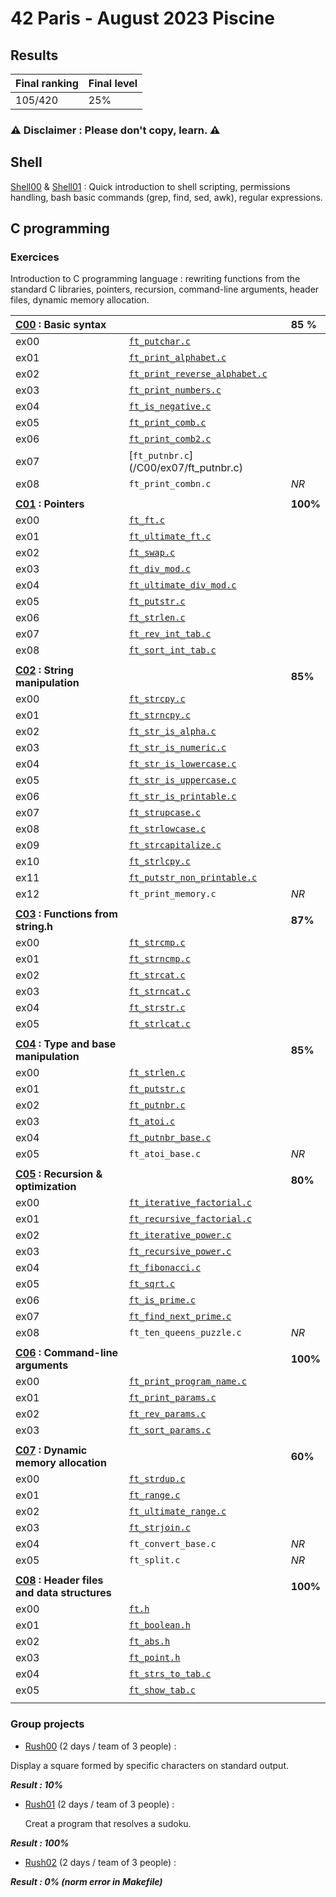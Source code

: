 # 42 Paris - August 2023 Piscine

## Results

 | Final ranking | Final level|
 | --- | ----|
 | 105/420 | 25% |
 
### ⚠️ Disclaimer : Please don't copy, learn. ⚠️

## Shell 
[Shell00](/shell00) & [Shell01](/shell01) : Quick introduction to shell scripting, permissions handling, bash basic commands (grep, find, sed, awk), regular expressions.

## C programming
 ### Exercices
Introduction to C programming language : rewriting functions from the standard C libraries, pointers, recursion, command-line arguments, header files, dynamic memory allocation.

| [C00](/C00) : Basic syntax |           |  __85__ %   |
| :--------------- |:---------------| :-----|
| ex00  |   [`ft_putchar.c`](/C00/ex00/ft_putchar.c)  |   |
| ex01  | [`ft_print_alphabet.c`](/C00/ex01/ft_print_alphabet.c) |  |
| ex02  | [`ft_print_reverse_alphabet.c`](/C00/ex02/ft_print_reverse_alphabet.c) | |
| ex03  | [`ft_print_numbers.c`](/C00/ex03/ft_print_numbers.c) | |
| ex04  | [`ft_is_negative.c`](/C00/ex04/ft_is_negative.c)  |  |
| ex05 | [`ft_print_comb.c`](/C00/ex05/ft_print_comb.c) | |
| ex06 | [`ft_print_comb2.c`](/C00/ex06/ft_print_comb2.c) | |
| ex07 | [`ft_putnbr.c`] (/C00/ex07/ft_putnbr.c)| |
| ex08 | `ft_print_combn.c` | *NR* |
| | | |
| __[C01](/C01) : Pointers__ |           |   __100%__    |
| ex00  |  [`ft_ft.c`](/C01/ex00/ft_ft.c)  |  |
| ex01  | [`ft_ultimate_ft.c`](/C01/ex01/ft_ultimate_ft.c) | |
| ex02  | [`ft_swap.c`](/C01/ex02/ft_swap.c) | |
| ex03  | [`ft_div_mod.c`](/C01/ex03/ft_div_mod.c) |  |
| ex04  | [`ft_ultimate_div_mod.c`](/C01/ex04/ft_ultimate_div_mod.c)  |  |
| ex05 | [`ft_putstr.c`](/C01/ex07/ft_putstr.c) |  |
| ex06 | [`ft_strlen.c`](/C01/ex06/ft_strlen.c) | |
| ex07 | [`ft_rev_int_tab.c`](/C01/ex07/ft_rev_int_tab.c) | |
| ex08 | [`ft_sort_int_tab.c`](/C01/ex08/ft_sort_int_tab.c) | |
| | | |
| __[C02](/C02) : String manipulation__ |           |   __85%__    |
| ex00  |  [`ft_strcpy.c`](/C02/ex00/ft_strcpy.c)  |   |
| ex01  | [`ft_strncpy.c`](/C02/ex01/ft_strncpy.c) |  |
| ex02  | [`ft_str_is_alpha.c`](/C02/ex02/ft_str_is_alpha.c) | |
| ex03  | [`ft_str_is_numeric.c`](/C02/ex03/ft_str_is_numeric.c) |  |
| ex04  | [`ft_str_is_lowercase.c`](/C02/ex04/ft_str_is_lowercase.c)  | |
| ex05 | [`ft_str_is_uppercase.c`](/C02/ex05/ft_str_is_uppercase.c) |  |
| ex06 | [`ft_str_is_printable.c`](/C02/ex06/ft_str_is_printable.c) |  |
| ex07 | [`ft_strupcase.c`](/C02/ex07/ft_strupcase.c) |  |
| ex08 | [`ft_strlowcase.c`](/C02/ex08/strlowcase.c) |  |
| ex09 | [`ft_strcapitalize.c`](/C02/ex09/ft_strcapitalize.c) |  |
| ex10 | [`ft_strlcpy.c`](/C02/ex10/ft_strlcpy.c) | | 
| ex11 | [`ft_putstr_non_printable.c`](/C02/ex11/ft_putstr_non_printable.c) |  |
| ex12 | `ft_print_memory.c` | *NR* |
| | | |
| __[C03](/C03) : Functions from string.h__ |           |   __87%__    |
| ex00  | [`ft_strcmp.c`](/C03/ex00/ft_strcmp.c)  |   |
| ex01  | [`ft_strncmp.c`](/C03/ex01/ft_strncmp.c) |  |
| ex02  | [`ft_strcat.c`](/C03/ex02/ft_strcat.c) | |
| ex03  | [`ft_strncat.c`](/C03/ex03/ft_strncat.c) |  |
| ex04  | [`ft_strstr.c`](/C03/ex04/ft_strstr.c)  |  |
| ex05 | [`ft_strlcat.c`](/C03/ex05/ft_strlcat.c) |  |
| | | |
| __[C04](/C04) : Type and base manipulation__ |           |   __85%__    |
| ex00  | [`ft_strlen.c`](/C04/ex00/ft_strlen.c) |   |
| ex01  | [`ft_putstr.c`](/C04/ex01/ft_putstr.c) |  |
| ex02  | [`ft_putnbr.c`](/C04/ex02/ft_putnbr.c) | |
| ex03  | [`ft_atoi.c`](/C04/ex03/ft_atoi.c) |  |
| ex04  | [`ft_putnbr_base.c`](/C04/ex04/ft_putnbr_base.c)  |  |
| ex05 | `ft_atoi_base.c` | *NR* |
| | | |
| __[C05](/C05) : Recursion & optimization__ |           |   __80%__    |
| ex00  |  [`ft_iterative_factorial.c`](/C05/ex00/ft_iterative_factorial.c)  |   |
| ex01  | [`ft_recursive_factorial.c`](/C05/ex01/ft_recursive_factorial.c) |  |
| ex02  | [`ft_iterative_power.c`](/C05/ex02/ft_itertative_power.c) | |
| ex03  | [`ft_recursive_power.c`](/C05/ex03/ft_recursive_power.c) |  |
| ex04  | [`ft_fibonacci.c`](/C05/ex04/ft_fibonacci.c)  |  |
| ex05 | [`ft_sqrt.c`](/C05/ex05/ft_sqrt.c) |  |
| ex06 | [`ft_is_prime.c`](/C05/ex06/ft_is_prime.c) |  |
| ex07 | [`ft_find_next_prime.c`](/C05/ex07/ft_find_next_prime.c) |  |
| ex08 | `ft_ten_queens_puzzle.c` | *NR* |
| | | |
| __[C06](/C06) : Command-line arguments__ |           |   __100%__    |
| ex00  |   [`ft_print_program_name.c`](/C06/ex00/ft_print_program_name.c)  |   |
| ex01  | [`ft_print_params.c`](/C06/ex01/ft_print_params.c) |  |
| ex02  | [`ft_rev_params.c`](/C06/ex02/ft_rev_params.c) | |
| ex03  | [`ft_sort_params.c`](/C06/ex03/ft_sort_params.c) |  |
| | | |
| __[C07](/C07) : Dynamic memory allocation__ |           |   __60%__    |
| ex00  |  [`ft_strdup.c`](/C07/ex00/ft_strdup.c)  |   |
| ex01  | [`ft_range.c`](/C07/ex01/ft_range.c) |  |
| ex02  | [`ft_ultimate_range.c`](/C07/ex02/ft_ultimate_range.c) | |
| ex03  | [`ft_strjoin.c`](/C07/ex03/ft_strjoin.c) |  |
| ex04  | `ft_convert_base.c`|  *NR* | |
| ex05 | `ft_split.c`| *NR* |
| | | |
| __[C08](/C08) : Header files and data structures__ |           |   __100%__    |
| ex00  | [`ft.h`](/C08/ex00/ft.h)  |   |
| ex01  | [`ft_boolean.h`](C08/ex01/ft_boolean.h) |  |
| ex02  | [`ft_abs.h`](C08/ex02/ft_abs.h) | |
| ex03  | [`ft_point.h`](C08/ex03/ft_point.h) |  |
| ex04  | [`ft_strs_to_tab.c`](C08/ex04/ft_strs_to_tab.c)  |  |
| ex05 | [`ft_show_tab.c`](C08/ex05/ft_show_tab.c) |  |
| | | |

 ### Group projects ###
 
  - [Rush00](/rush00) (2 days / team of 3 people) :

   Display a square formed by specific characters on standard output.

    

__*Result : 10%*__

    
  - [Rush01](/rush01) (2 days / team of 3 people) :

	Creat a program that resolves a sudoku.



__*Result : 100%*__
    

  - [Rush02](/rush02) (2 days / team of 3 people) :


__*Result : 0% (norm error in Makefile)*__
